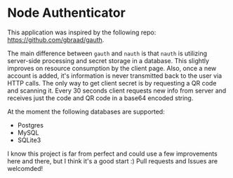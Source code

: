 Node Authenticator
==================

This application was inspired by the following repo: https://github.com/gbraad/gauth.

The main difference between `gauth` and `nauth` is that `nauth` is utilizing server-side processing and secret storage in a database. This slightly improves on resource consumption by the client page. Also, once a new account is added, it's information is never transmitted back to the user via HTTP calls. The only way to get client secret is by requesting a QR code and scanning it. Every 30 seconds client requests new info from server and receives just the code and QR code in a base64 encoded string.

At the moment the following databases are supported:
* Postgres
* MySQL
* SQLite3


I know this project is far from perfect and could use a few improvements here and there, but I think it's a good start :)
Pull requests and Issues are welcomded!
